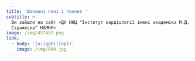 ```yaml
---
title: 'Шановнi панi i панове '
subtitle: >-
  Ви зайшли на сайт «ДУ ННЦ "Інститут кардіології імені академіка М.Д.
  Стражеска" НАМНУ»
image: /img/457457.png
link:
  - body: '[o;iggh]([opi)'
    image: /img/004.jpg
---
```


